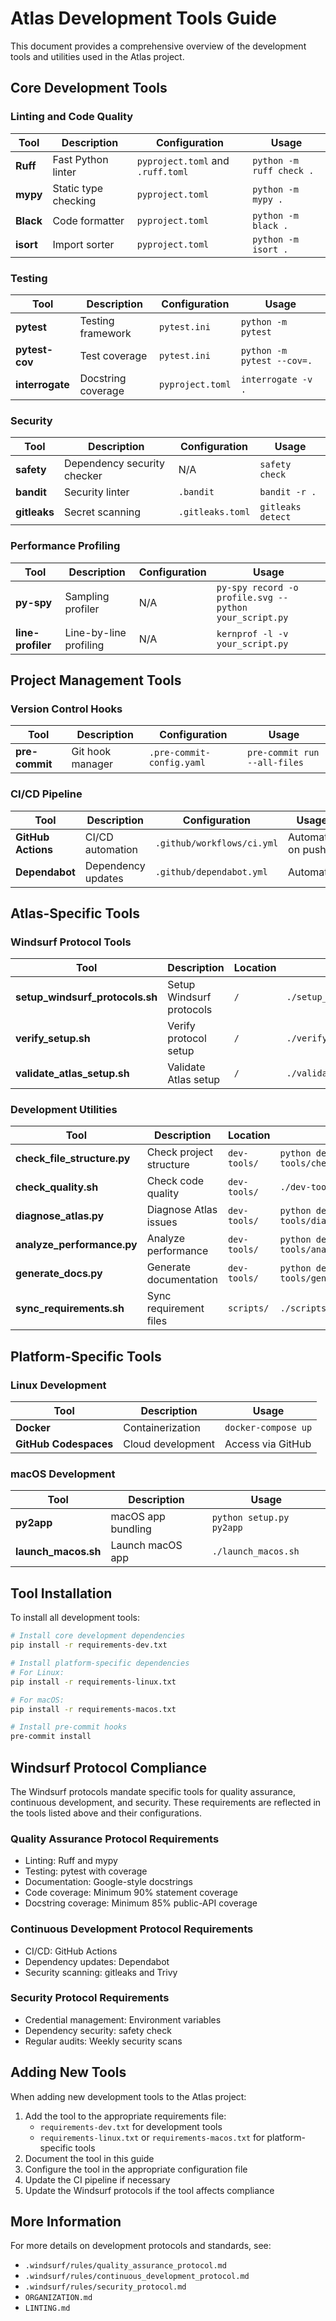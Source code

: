 # Atlas Development Tools Guide

This document provides a comprehensive overview of the development tools and utilities used in the Atlas project.

## Core Development Tools

### Linting and Code Quality

| Tool | Description | Configuration | Usage |
|------|-------------|--------------|-------|
| **Ruff** | Fast Python linter | `pyproject.toml` and `.ruff.toml` | `python -m ruff check .` |
| **mypy** | Static type checking | `pyproject.toml` | `python -m mypy .` |
| **Black** | Code formatter | `pyproject.toml` | `python -m black .` |
| **isort** | Import sorter | `pyproject.toml` | `python -m isort .` |

### Testing

| Tool | Description | Configuration | Usage |
|------|-------------|--------------|-------|
| **pytest** | Testing framework | `pytest.ini` | `python -m pytest` |
| **pytest-cov** | Test coverage | `pytest.ini` | `python -m pytest --cov=.` |
| **interrogate** | Docstring coverage | `pyproject.toml` | `interrogate -v .` |

### Security

| Tool | Description | Configuration | Usage |
|------|-------------|--------------|-------|
| **safety** | Dependency security checker | N/A | `safety check` |
| **bandit** | Security linter | `.bandit` | `bandit -r .` |
| **gitleaks** | Secret scanning | `.gitleaks.toml` | `gitleaks detect` |

### Performance Profiling

| Tool | Description | Configuration | Usage |
|------|-------------|--------------|-------|
| **py-spy** | Sampling profiler | N/A | `py-spy record -o profile.svg -- python your_script.py` |
| **line-profiler** | Line-by-line profiling | N/A | `kernprof -l -v your_script.py` |

## Project Management Tools

### Version Control Hooks

| Tool | Description | Configuration | Usage |
|------|-------------|--------------|-------|
| **pre-commit** | Git hook manager | `.pre-commit-config.yaml` | `pre-commit run --all-files` |

### CI/CD Pipeline

| Tool | Description | Configuration | Usage |
|------|-------------|--------------|-------|
| **GitHub Actions** | CI/CD automation | `.github/workflows/ci.yml` | Automatic on push |
| **Dependabot** | Dependency updates | `.github/dependabot.yml` | Automatic |

## Atlas-Specific Tools

### Windsurf Protocol Tools

| Tool | Description | Location | Usage |
|------|-------------|----------|-------|
| **setup_windsurf_protocols.sh** | Setup Windsurf protocols | `/` | `./setup_windsurf_protocols.sh` |
| **verify_setup.sh** | Verify protocol setup | `/` | `./verify_setup.sh` |
| **validate_atlas_setup.sh** | Validate Atlas setup | `/` | `./validate_atlas_setup.sh` |

### Development Utilities

| Tool | Description | Location | Usage |
|------|-------------|----------|-------|
| **check_file_structure.py** | Check project structure | `dev-tools/` | `python dev-tools/check_file_structure.py` |
| **check_quality.sh** | Check code quality | `dev-tools/` | `./dev-tools/check_quality.sh` |
| **diagnose_atlas.py** | Diagnose Atlas issues | `dev-tools/` | `python dev-tools/diagnose_atlas.py` |
| **analyze_performance.py** | Analyze performance | `dev-tools/` | `python dev-tools/analyze_performance.py` |
| **generate_docs.py** | Generate documentation | `dev-tools/` | `python dev-tools/generate_docs.py` |
| **sync_requirements.sh** | Sync requirement files | `scripts/` | `./scripts/sync_requirements.sh` |

## Platform-Specific Tools

### Linux Development

| Tool | Description | Usage |
|------|-------------|-------|
| **Docker** | Containerization | `docker-compose up` |
| **GitHub Codespaces** | Cloud development | Access via GitHub |

### macOS Development

| Tool | Description | Usage |
|------|-------------|-------|
| **py2app** | macOS app bundling | `python setup.py py2app` |
| **launch_macos.sh** | Launch macOS app | `./launch_macos.sh` |

## Tool Installation

To install all development tools:

```bash
# Install core development dependencies
pip install -r requirements-dev.txt

# Install platform-specific dependencies
# For Linux:
pip install -r requirements-linux.txt

# For macOS:
pip install -r requirements-macos.txt

# Install pre-commit hooks
pre-commit install
```

## Windsurf Protocol Compliance

The Windsurf protocols mandate specific tools for quality assurance, continuous development, and security. These requirements are reflected in the tools listed above and their configurations.

### Quality Assurance Protocol Requirements

- Linting: Ruff and mypy
- Testing: pytest with coverage
- Documentation: Google-style docstrings
- Code coverage: Minimum 90% statement coverage
- Docstring coverage: Minimum 85% public-API coverage

### Continuous Development Protocol Requirements

- CI/CD: GitHub Actions
- Dependency updates: Dependabot
- Security scanning: gitleaks and Trivy

### Security Protocol Requirements

- Credential management: Environment variables
- Dependency security: safety check
- Regular audits: Weekly security scans

## Adding New Tools

When adding new development tools to the Atlas project:

1. Add the tool to the appropriate requirements file:
   - `requirements-dev.txt` for development tools
   - `requirements-linux.txt` or `requirements-macos.txt` for platform-specific tools
2. Document the tool in this guide
3. Configure the tool in the appropriate configuration file
4. Update the CI pipeline if necessary
5. Update the Windsurf protocols if the tool affects compliance

## More Information

For more details on development protocols and standards, see:

- `.windsurf/rules/quality_assurance_protocol.md`
- `.windsurf/rules/continuous_development_protocol.md`
- `.windsurf/rules/security_protocol.md`
- `ORGANIZATION.md`
- `LINTING.md`
